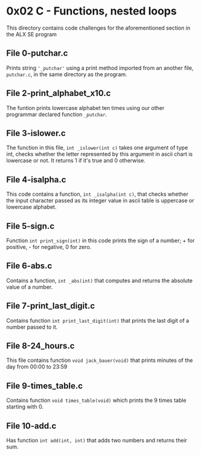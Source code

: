 # 0x02 C - Functions, nested loops
This directory contains code challenges for the aforementioned section in the ALX SE program

## File 0-putchar.c
Prints string `'_putchar'` using a print method imported from an another file, `putchar.c`, in the same directory as the program.

## File 2-print_alphabet_x10.c
The funtion prints lowercase alphabet ten times using our other programmar declared function `_putchar`.

## File 3-islower.c
The function in this file, `int _islower(int c)` takes one argument of type int, checks whether the letter represented by this argument in ascii chart is lowercase or not. It returns 1 if it's true and 0 otherwise.

## File 4-isalpha.c
This code contains a function, `int _isalpha(int c)`, that checks whether the input character passed as its integer value in ascii table is uppercase or lowercase alphabet.

## File 5-sign.c
Function `int print_sign(int)` in this code prints the sign of a number; + for positive, - for negative, 0 for zero.

## File 6-abs.c
Contains a function, `int _abs(int)` that computes and returns the absolute value of a number.

## File 7-print_last_digit.c
Contains function `int print_last_digit(int)` that prints the last digit of a number passed to it.

## File 8-24_hours.c
This file contains function `void jack_bauer(void)` that prints minutes of the day from 00:00 to 23:59

## File 9-times_table.c
Contains function `void times_table(void)` which prints the 9 times table starting with 0.

## File 10-add.c
Has function `int add(int, int)` that adds two numbers and returns their sum.


